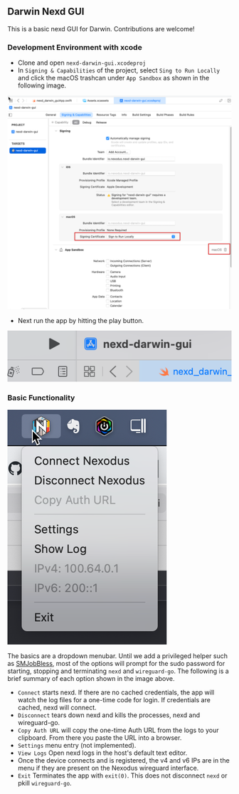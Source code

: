 ## Darwin Nexd GUI

This is a basic nexd GUI for Darwin. Contributions are welcome!

### Development Environment with xcode

- Clone and open `nexd-darwin-gui.xcodeproj`
- In `Signing & Capabilities` of the project, select `Sing to Run Locally` and click the macOS trashcan under `App Sandbox` as shown in the following image.

![no-alt-text](../docs/images/darwin-gui-dev-1.png)

- Next run the app by hitting the play button.

![no-alt-text](../docs/images/darwin-gui-dev-2.png)

### Basic Functionality

![no-alt-text](../docs/images/darwin-gui-usage-1.png)

The basics are a dropdown menubar. Until we add a privileged helper such as [SMJobBless](https://developer.apple.com/library/archive/samplecode/SMJobBless/Introduction/Intro.html), most of the options will prompt for the sudo password for starting, stopping and terminating `nexd` and `wireguard-go`. The following is a brief summary of each option shown in the image above.

- `Connect` starts nexd. If there are no cached credentials, the app will watch the log files for a one-time code for login. If credentials are cached, nexd will connect.
- `Disconnect` tears down nexd and kills the processes, nexd and wireguard-go.
- `Copy Auth URL` will copy the one-time Auth URL from the logs to your clipboard. From there you paste the URL into a browser.
- `Settings` menu entry (not implemented).
- `View Logs` Open nexd logs in the host's default text editor.
- Once the device connects and is registered, the v4 and v6 IPs are in the menu if they are present on the Nexodus wireguard interface.
- `Exit` Terminates the app with `exit(0)`. This does not disconnect `nexd` or pkill `wireguard-go`.
